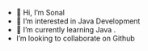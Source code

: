 - 👋 Hi, I’m Sonal
- 👀 I’m interested in Java Development
- 🌱 I’m currently learning  Java .
-  I’m looking to collaborate on Github



<!---
SSONALGUPTA/SSONALGUPTA is a ✨ special ✨ repository because its `README.md` (this file) appears on your GitHub profile.
You can click the Preview link to take a look at your changes.
--->
